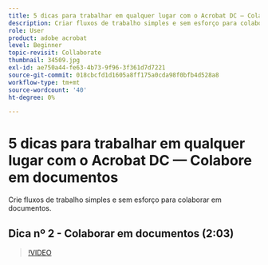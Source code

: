 ```yaml
---
title: 5 dicas para trabalhar em qualquer lugar com o Acrobat DC — Colabore em documentos
description: Criar fluxos de trabalho simples e sem esforço para colaborar em documentos
role: User
product: adobe acrobat
level: Beginner
topic-revisit: Collaborate
thumbnail: 34509.jpg
exl-id: ae750a44-fe63-4b73-9f96-3f361d7d7221
source-git-commit: 018cbcfd1d1605a8ff175a0cda98f0bfb4d528a8
workflow-type: tm+mt
source-wordcount: '40'
ht-degree: 0%

---
```


# 5 dicas para trabalhar em qualquer lugar com o Acrobat DC — Colabore em documentos

Crie fluxos de trabalho simples e sem esforço para colaborar em documentos.

## Dica nº 2 - Colaborar em documentos (2:03)

>[!VIDEO](https://video.tv.adobe.com/v/34509)
